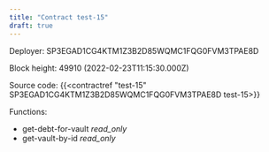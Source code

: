 ```yaml
---
title: "Contract test-15"
draft: true
---
```

Deployer: SP3EGAD1CG4KTM1Z3B2D85WQMC1FQG0FVM3TPAE8D


 



Block height: 49910 (2022-02-23T11:15:30.000Z)

Source code: {{<contractref "test-15" SP3EGAD1CG4KTM1Z3B2D85WQMC1FQG0FVM3TPAE8D test-15>}}

Functions:

* get-debt-for-vault _read_only_
* get-vault-by-id _read_only_
